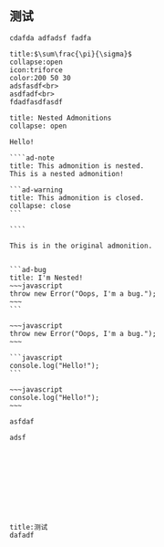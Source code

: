 ##  测试
``` ad-note
cdafda adfadsf fadfa 
```
``` ad-note
title:$\sum\frac{\pi}{\sigma}$
collapse:open
icon:triforce
color:200 50 30
adsfasdf<br> 
asdfadf<br>
fdadfasdfasdf
```
`````ad-note
title: Nested Admonitions
collapse: open

Hello!

````ad-note
title: This admonition is nested.
This is a nested admonition!

```ad-warning
title: This admonition is closed.
collapse: close
```

````

This is in the original admonition.
`````
````ad-info

```ad-bug
title: I'm Nested!
~~~javascript
throw new Error("Oops, I'm a bug.");
~~~
```

~~~javascript
throw new Error("Oops, I'm a bug.");
~~~

```javascript
console.log("Hello!");
```

~~~javascript
console.log("Hello!");
~~~

````

```ad-abstract
asfdaf
```
```ad-info
adsf
```
```ad-tip
```
```ad-success
```
```ad-question
```
```ad-warning
```
```ad-failure
```
```ad-danger
```
```ad-bug
```
```ad-example
```
```ad-quote
```
```ad-info 
title:测试
dafadf
```
